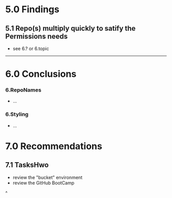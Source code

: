 # 5.0 Findings

## 5.1 Repo(s) multiply quickly to satify the Permissions needs
* see 6.? or 6.topic

<hr>

# 6.0 Conclusions

### 6.RepoNames
* ...

### 6.Styling
* ...

# 7.0 Recommendations
## 7.1 TasksHwo
* review the "bucket" environment
* review the GitHub BootCamp

^
